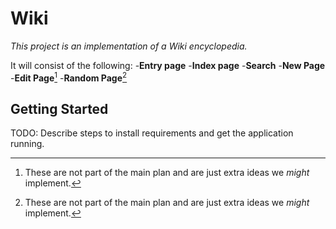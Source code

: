 # Wiki

*This project is an implementation of a Wiki encyclopedia.*

It will consist of the following:
 -**Entry page**
 -**Index page**
 -**Search**
 -**New Page**
 -**Edit Page**[^extra]
 -**Random Page**[^extra]
 
[^extra]: These are not part of the main plan and are just extra ideas we *might* implement.

## Getting Started

TODO: Describe steps to install requirements and get the application running.
